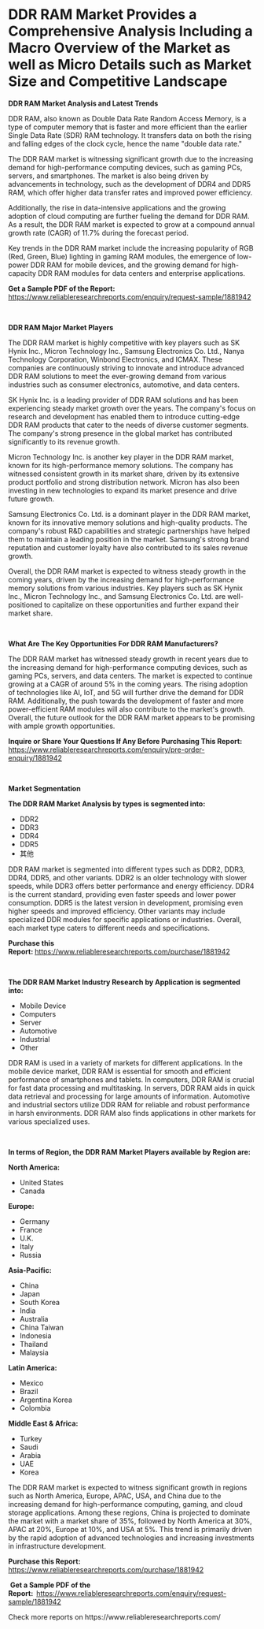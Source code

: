 <p><h1>DDR RAM Market Provides a Comprehensive Analysis Including a Macro Overview of the Market as well as Micro Details such as Market Size and Competitive Landscape</h1></p><p><strong>DDR RAM Market Analysis and Latest Trends</strong></p>
<p><p>DDR RAM, also known as Double Data Rate Random Access Memory, is a type of computer memory that is faster and more efficient than the earlier Single Data Rate (SDR) RAM technology. It transfers data on both the rising and falling edges of the clock cycle, hence the name "double data rate."</p><p>The DDR RAM market is witnessing significant growth due to the increasing demand for high-performance computing devices, such as gaming PCs, servers, and smartphones. The market is also being driven by advancements in technology, such as the development of DDR4 and DDR5 RAM, which offer higher data transfer rates and improved power efficiency.</p><p>Additionally, the rise in data-intensive applications and the growing adoption of cloud computing are further fueling the demand for DDR RAM. As a result, the DDR RAM market is expected to grow at a compound annual growth rate (CAGR) of 11.7% during the forecast period.</p><p>Key trends in the DDR RAM market include the increasing popularity of RGB (Red, Green, Blue) lighting in gaming RAM modules, the emergence of low-power DDR RAM for mobile devices, and the growing demand for high-capacity DDR RAM modules for data centers and enterprise applications.</p></p>
<p><strong>Get a Sample PDF of the Report:&nbsp;</strong> <a href="https://www.reliableresearchreports.com/enquiry/request-sample/1881942">https://www.reliableresearchreports.com/enquiry/request-sample/1881942</a></p>
<p>&nbsp;</p>
<p><strong>DDR RAM Major Market Players</strong></p>
<p><p>The DDR RAM market is highly competitive with key players such as SK Hynix Inc., Micron Technology Inc., Samsung Electronics Co. Ltd., Nanya Technology Corporation, Winbond Electronics, and ICMAX. These companies are continuously striving to innovate and introduce advanced DDR RAM solutions to meet the ever-growing demand from various industries such as consumer electronics, automotive, and data centers.</p><p>SK Hynix Inc. is a leading provider of DDR RAM solutions and has been experiencing steady market growth over the years. The company's focus on research and development has enabled them to introduce cutting-edge DDR RAM products that cater to the needs of diverse customer segments. The company's strong presence in the global market has contributed significantly to its revenue growth.</p><p>Micron Technology Inc. is another key player in the DDR RAM market, known for its high-performance memory solutions. The company has witnessed consistent growth in its market share, driven by its extensive product portfolio and strong distribution network. Micron has also been investing in new technologies to expand its market presence and drive future growth.</p><p>Samsung Electronics Co. Ltd. is a dominant player in the DDR RAM market, known for its innovative memory solutions and high-quality products. The company's robust R&D capabilities and strategic partnerships have helped them to maintain a leading position in the market. Samsung's strong brand reputation and customer loyalty have also contributed to its sales revenue growth.</p><p>Overall, the DDR RAM market is expected to witness steady growth in the coming years, driven by the increasing demand for high-performance memory solutions from various industries. Key players such as SK Hynix Inc., Micron Technology Inc., and Samsung Electronics Co. Ltd. are well-positioned to capitalize on these opportunities and further expand their market share.</p></p>
<p>&nbsp;</p>
<p><strong>What Are The Key Opportunities For DDR RAM Manufacturers?</strong></p>
<p><p>The DDR RAM market has witnessed steady growth in recent years due to the increasing demand for high-performance computing devices, such as gaming PCs, servers, and data centers. The market is expected to continue growing at a CAGR of around 5% in the coming years. The rising adoption of technologies like AI, IoT, and 5G will further drive the demand for DDR RAM. Additionally, the push towards the development of faster and more power-efficient RAM modules will also contribute to the market's growth. Overall, the future outlook for the DDR RAM market appears to be promising with ample growth opportunities.</p></p>
<p><strong>Inquire or Share Your Questions If Any Before Purchasing This Report:</strong> <a href="https://www.reliableresearchreports.com/enquiry/pre-order-enquiry/1881942">https://www.reliableresearchreports.com/enquiry/pre-order-enquiry/1881942</a></p>
<p>&nbsp;</p>
<p><strong>Market Segmentation</strong></p>
<p><strong>The DDR RAM Market Analysis by types is segmented into:</strong></p>
<p><ul><li>DDR2</li><li>DDR3</li><li>DDR4</li><li>DDR5</li><li>其他</li></ul></p>
<p><p>DDR RAM market is segmented into different types such as DDR2, DDR3, DDR4, DDR5, and other variants. DDR2 is an older technology with slower speeds, while DDR3 offers better performance and energy efficiency. DDR4 is the current standard, providing even faster speeds and lower power consumption. DDR5 is the latest version in development, promising even higher speeds and improved efficiency. Other variants may include specialized DDR modules for specific applications or industries. Overall, each market type caters to different needs and specifications.</p></p>
<p><strong>Purchase this Report:&nbsp;</strong><a href="https://www.reliableresearchreports.com/purchase/1881942">https://www.reliableresearchreports.com/purchase/1881942</a></p>
<p>&nbsp;</p>
<p><strong>The DDR RAM Market Industry Research by Application is segmented into:</strong></p>
<p><ul><li>Mobile Device</li><li>Computers</li><li>Server</li><li>Automotive</li><li>Industrial</li><li>Other</li></ul></p>
<p><p>DDR RAM is used in a variety of markets for different applications. In the mobile device market, DDR RAM is essential for smooth and efficient performance of smartphones and tablets. In computers, DDR RAM is crucial for fast data processing and multitasking. In servers, DDR RAM aids in quick data retrieval and processing for large amounts of information. Automotive and industrial sectors utilize DDR RAM for reliable and robust performance in harsh environments. DDR RAM also finds applications in other markets for various specialized uses.</p></p>
<p>&nbsp;</p>
<p><strong>In terms of Region, the DDR RAM Market Players available by Region are:</strong></p>
<p>
    <p> <strong> North America: </strong>
        <ul>
            <li>United States</li>
            <li>Canada</li>
        </ul>
        </p> 
    <p> <strong> Europe: </strong>
        <ul>
            <li>Germany</li>
            <li>France</li>
            <li>U.K.</li>
            <li>Italy</li>
            <li>Russia</li>
        </ul>
        </p> 
    <p> <strong> Asia-Pacific: </strong>
        <ul>
            <li>China</li>
            <li>Japan</li>
            <li>South Korea</li>
            <li>India</li>
            <li>Australia</li>
            <li>China Taiwan</li>
            <li>Indonesia</li>
            <li>Thailand</li>
            <li>Malaysia</li>
        </ul>
        </p> 
    <p> <strong> Latin America: </strong>
        <ul>
            <li>Mexico</li>
            <li>Brazil</li>
            <li>Argentina Korea</li>
            <li>Colombia</li>
        </ul>
        </p> 
    <p> <strong> Middle East & Africa: </strong>
        <ul>
            <li>Turkey</li>
            <li>Saudi</li>
            <li>Arabia</li>
            <li>UAE</li>
            <li>Korea</li>
        </ul>
    </p>
    </p>
<p><p>The DDR RAM market is expected to witness significant growth in regions such as North America, Europe, APAC, USA, and China due to the increasing demand for high-performance computing, gaming, and cloud storage applications. Among these regions, China is projected to dominate the market with a market share of 35%, followed by North America at 30%, APAC at 20%, Europe at 10%, and USA at 5%. This trend is primarily driven by the rapid adoption of advanced technologies and increasing investments in infrastructure development.</p></p>
<p><strong>Purchase this Report: </strong><a href="https://www.reliableresearchreports.com/purchase/1881942">https://www.reliableresearchreports.com/purchase/1881942</a></p>
<p>&nbsp;<strong>Get a Sample PDF of the Report:&nbsp;&nbsp;</strong><a href="https://www.reliableresearchreports.com/enquiry/request-sample/1881942">https://www.reliableresearchreports.com/enquiry/request-sample/1881942</a></p>
<p><strong></strong></p>
<p>Check more reports on https://www.reliableresearchreports.com/</p>